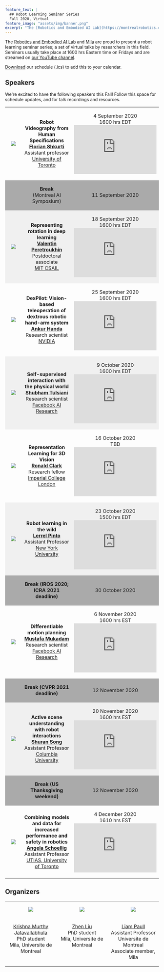 ```yaml
---
feature_text: |
  ## Robot Learning Seminar Series
  Fall 2020, Virtual
feature_image: "assets/img/banner.png"
excerpt: "The [Robotics and Embodied AI Lab](https://montrealrobotics.ca/) and [Mila](https://mila.quebec/en/) are proud to present a robot learning seminar series; a set of virtual talks by researchers in this field. Seminars usually take place at 1600 hrs Eastern time on Fridays and are streamed on [our YouTube channel](https://www.youtube.com/channel/UCOouaBg4gHIlNvPkJn_8ooA?view_as=subscriber)."
---
```


The [Robotics and Embodied AI Lab](https://montrealrobotics.ca/) and [Mila](https://mila.quebec/en/) are proud to present a robot learning seminar series; a set of virtual talks by researchers in this field. Seminars usually take place at 1600 hrs Eastern time on Fridays and are streamed on [our YouTube channel](https://www.youtube.com/channel/UCOouaBg4gHIlNvPkJn_8ooA).

<a href="{{ site.baseurl }}/robotlearningseries/assets/resources/robotlearningseries.ics" target="_blank">Download</a> our schedule (.ics) to add this to your calendar.


## Speakers

We're excited to have the following speakers this Fall! Follow this space for schedule updates, and for talk recordings and resources.

<table>
    <!-- Florian Shkurti -->
    <tr valign="middle">
        <td style="width:25%">
            <div class="col-xs-3">
                <p align="center">
                    <img class="people-pic" src="assets/img/florian.jpg">
                </p>
            </div>
        </td>
        <td style="width:50%">
            <p align="center">
                <b>Robot Videography from Human Specifications</b>
                <br>
                <a href="http://www.cs.toronto.edu/~florian/" target="_blank"><b>Florian Shkurti</b></a>
                <br>
                Assistant professor
                <br>
                <a href="http://www.utoronto.ca" target="_blank">University of Toronto</a>
            </p>
        </td>
        <td style="width:25%">
        	<p align="center">
        		4 September 2020
                <br>
                1600 hrs EDT
                <br>
                <iframe width="270" height="160" src="https://www.youtube.com/embed/i0fPwnVe6zA" frameborder="0" allow="accelerometer; autoplay; encrypted-media; gyroscope; picture-in-picture" allowfullscreen></iframe>
        	</p>
        </td>
    </tr>
    <!-- MAIS break -->
    <tr valign="middle"  style="background-color:#aaaaaa">
        <td style="width:25%">
        </td>
        <td style="width:50%">
            <p align="center">
                <b>Break </b> <br> (Montreal AI Symposium)
            </p>
        </td>
        <td style="width:25%">
            <p align="center">
                11 September 2020
            </p>
        </td>
    </tr>
    <!-- Valentin Peretroukhin -->
    <tr valign="middle" style="background-color:#f0f0f0">
        <td style="width:25%">
            <div class="col-xs-3">
                <p align="center">
                    <img class="people-pic" src="assets/img/valentin.jpg">
                </p>
            </div>
        </td>
        <td style="width:50%">
            <p align="center">
                <b>Representing rotation in deep learning</b>
                <br>
                <a href="https://valentinp.com/" target="_blank"><b>Valentin Peretroukhin</b></a>  <br> Postdoctoral associate  <br> <a href="http://groups.csail.mit.edu/rrg/" target="_blank">MIT CSAIL</a>
            </p>
        </td>
        <td style="width:25%">
        	<p align="center">
        		18 September 2020 <br> 1600 hrs EDT <br>
                <iframe width="270" height="160" src="https://www.youtube.com/embed/Idf3SvArBWQ" frameborder="0" allow="accelerometer; autoplay; encrypted-media; gyroscope; picture-in-picture" allowfullscreen></iframe>
        	</p>
        </td>
    </tr>
    <!-- Ankur Handa -->
    <tr valign="middle">
        <td style="width:25%">
            <div class="col-xs-3">
                <p align="center">
                    <img class="people-pic" src="assets/img/ankur.jpg">
                </p>
            </div>
        </td>
        <td style="width:50%">
            <p align="center">
                <b>DexPilot: Vision-based teleoperation of dextrous robotic hand-arm system</b>
                <br>
                <a href="https://ankurhanda.github.io/" target="_blank"><b>Ankur Handa</b></a>  <br> Research scientist  <br> <a href="https://www.nvidia.com/en-us/research/" target="_blank">NVIDIA</a>
            </p>
        </td>
        <td style="width:25%">
        	<p align="center">
        		25 September 2020 <br> 1600 hrs EDT <br>
                <iframe width="270" height="160" src="https://www.youtube.com/embed/2BPa1YFhSL4" frameborder="0" allow="accelerometer; autoplay; encrypted-media; gyroscope; picture-in-picture" allowfullscreen></iframe>
        	</p>
        </td>
    </tr>
    <!-- Shubham Tulsiani -->
    <tr valign="middle" style="background-color:#f0f0f0">
        <td style="width:25%">
            <div class="col-xs-3">
                <p align="center">
                    <img class="people-pic" src="assets/img/shubham.jpg">
                </p>
            </div>
        </td>
        <td style="width:50%">
            <p align="center">
                <b>Self-supervised interaction with the physical world</b>
                <br>
                <a href="https://shubhtuls.github.io/" target="_blank"><b>Shubham Tulsiani</b></a>  <br> Research scientist  <br> <a href="https://research.fb.com/category/facebook-ai-research/" target="_blank">Facebook AI Research</a>
            </p>
        </td>
        <td style="width:25%">
        	<p align="center">
        		9 October 2020 <br> 1600 hrs EDT <br>
                <iframe width="270" height="160" src="https://www.youtube.com/embed/lOqAx0TRO1A" frameborder="0" allow="accelerometer; autoplay; encrypted-media; gyroscope; picture-in-picture" allowfullscreen></iframe>
        	</p>
        </td>
    </tr>
    <!-- Ronald Clark -->
    <tr valign="middle">
        <td style="width:25%">
            <div class="col-xs-3">
                <p align="center">
                    <img class="people-pic" src="assets/img/ronnie.png">
                </p>
            </div>
        </td>
        <td style="width:50%">
            <p align="center">
                <b>Representation Learning for 3D Vision</b>
                <br>
                <a href="https://ronnieclark.co.uk/" target="_blank"><b>Ronald Clark</b></a>  <br> Research fellow  <br> <a href="https://www.imperial.ac.uk/" target="_blank">Imperial College London</a>
            </p>
        </td>
        <td style="width:25%">
            <p align="center">
                16 October 2020 <br> TBD <br>
                <iframe width="270" height="160" src="https://www.youtube.com/embed/fLjDMKnmtYQ" frameborder="0" allow="accelerometer; autoplay; encrypted-media; gyroscope; picture-in-picture" allowfullscreen></iframe>
            </p>
        </td>
    </tr>
    <!-- Lerrel Pinto -->
    <tr valign="middle"  style="background-color:#f0f0f0">
        <td style="width:25%">
            <div class="col-xs-3">
                <p align="center">
                    <img class="people-pic" src="assets/img/lerrel.jpg">
                </p>
            </div>
        </td>
        <td style="width:50%">
            <p align="center">
                <b>Robot learning in the wild</b>
                <br>
                <a href="https://cs.nyu.edu/~lp91/#" target="_blank"><b>Lerrel Pinto</b></a>  <br> Assistant Professor  <br> <a href="https://cs.nyu.edu/home/index.html" target="_blank">New York University</a>
            </p>
        </td>
        <td style="width:25%">
            <p align="center">
                23 October 2020 <br> 1500 hrs EDT <br>
                <iframe width="270" height="160" src="https://www.youtube.com/embed/rPrqCPJc6wU" frameborder="0" allow="accelerometer; autoplay; encrypted-media; gyroscope; picture-in-picture" allowfullscreen></iframe>
            </p>
        </td>
    </tr>
    <!-- IROS/ICRA Break -->
    <tr valign="middle"  style="background-color:#aaaaaa">
        <td style="width:25%">
        </td>
        <td style="width:50%">
            <p align="center">
                <b>Break (IROS 2020; ICRA 2021 deadline)</b>
            </p>
        </td>
        <td style="width:25%">
            <p align="center">
                30 October 2020
            </p>
        </td>
    </tr>
    <!-- Mustafa Mukadam -->
    <tr valign="middle">
        <td style="width:25%">
            <div class="col-xs-3">
                <p align="center">
                    <img class="people-pic" src="assets/img/mustafa.jpg">
                </p>
            </div>
        </td>
        <td style="width:50%">
            <p align="center">
                <b>Differentiable motion planning</b>
                <br>
                <a href="https://mustafamukadam.com" target="_blank"><b>Mustafa Mukadam</b></a>  <br> Research scientist  <br> <a href="https://research.fb.com/category/facebook-ai-research/" target="_blank">Facebook AI Research</a>
            </p>
        </td>
        <td style="width:25%">
        	<p align="center">
        		6 November 2020 <br> 1600 hrs EST <br>
                <iframe width="270" height="160" src="https://www.youtube.com/embed/rLvFFBHDbAs" frameborder="0" allow="accelerometer; autoplay; encrypted-media; gyroscope; picture-in-picture" allowfullscreen></iframe>
        	</p>
        </td>
    </tr>
    <!-- CVPR deadline break -->
    <tr valign="middle"  style="background-color:#aaaaaa">
        <td style="width:25%">
        </td>
        <td style="width:50%">
            <p align="center">
                <b>Break (CVPR 2021 deadline)</b>
            </p>
        </td>
        <td style="width:25%">
            <p align="center">
                12 November 2020
            </p>
        </td>
    </tr>
    <!-- Shuran Song -->
    <tr valign="middle" style="background-color:#f0f0f0">
        <td style="width:25%">
            <div class="col-xs-3">
                <p align="center">
                    <img class="people-pic" src="assets/img/shuran.jpg">
                </p>
            </div>
        </td>
        <td style="width:50%">
            <p align="center">
                <b>Active scene understanding with robot interactions</b>
                <br>
                <a href="https://shurans.github.io/" target="_blank"><b>Shuran Song</b></a>  <br> Assistant Professor  <br> <a href="https://www.columbia.edu/" target="_blank">Columbia University</a>
            </p>
        </td>
        <td style="width:25%">
        	<p align="center">
        		20 November 2020 <br> 1600 hrs EST <br>
                <iframe width="270" height="160" src="https://www.youtube.com/embed/oHMukFPmGcI" frameborder="0" allow="accelerometer; autoplay; encrypted-media; gyroscope; picture-in-picture" allowfullscreen></iframe>
        	</p>
        </td>
    </tr>
    <!-- US thanksgiving break -->
    <tr valign="middle"  style="background-color:#aaaaaa">
        <td style="width:25%">
        </td>
        <td style="width:50%">
            <p align="center">
                <b>Break (US Thanksgiving weekend)</b>
            </p>
        </td>
        <td style="width:25%">
            <p align="center">
                12 November 2020
            </p>
        </td>
    </tr>
    <!-- Angela Schoellig -->
    <tr valign="middle">
        <td style="width:25%">
            <div class="col-xs-3">
                <p align="center">
                    <img class="people-pic" src="assets/img/angela.jpg">
                </p>
            </div>
        </td>
        <td style="width:50%">
            <p align="center">
                <b>Combining models and data for increased performance and safety in robotics</b>
                <br>
                <a href="https://www.dynsyslab.org/prof-angela-schoellig/" target="_blank"><b>Angela Schoellig</b></a>  <br> Assistant Professor  <br> <a href="https://www.utias.utoronto.ca/" target="_blank">UTIAS, University of Toronto</a>
            </p>
        </td>
        <td style="width:25%">
            <p align="center">
                4 December 2020 <br> 1610 hrs EST <br>
                <iframe width="270" height="160" src="https://www.youtube.com/embed/O2i7KYuCzgQ" frameborder="0" allow="accelerometer; autoplay; encrypted-media; gyroscope; picture-in-picture" allowfullscreen></iframe>
            </p>
        </td>
    </tr>
</table>


## Organizers

<table>
    <!-- Photos -->
    <tr valign="bottom">
        <td style="width:30%">
            <div class="col-xs-3">
                <p align="center">
                    <img class="people-pic" src="assets/img/krishna.jpg">
                </p>
            </div>
        </td>
        <td style="width:30%">
            <div class="col-xs-3">
                <p align="center">
                    <img class="people-pic" src="assets/img/zhen.jpg">
                </p>
            </div>
        </td>
        <td style="width:30%">
            <div class="col-xs-3">
                <p align="center">
                    <img class="people-pic" src="assets/img/liam.png">
                </p>
            </div>
        </td>
    </tr>
    <!-- Names -->
    <tr valign="top">
        <td style="width:33%">
            <div class="col-xs-3">
                <p align="center">
                    <a href="https://krrish94.github.io/" target="_blank">Krishna Murthy Jatavallabhula</a> <br> PhD student <br> Mila, Universite de Montreal
                </p>
            </div>
        </td>
        <td style="width:33%">
            <div class="col-xs-3">
                <p align="center">
                    <a href="http://itszhen.com/" target="_blank">Zhen Liu</a> <br> PhD student <br> Mila, Universite de Montreal
                </p>
            </div>
        </td>
        <td style="width:33%">
            <div class="col-xs-3">
                <p align="center">
                    <a href="https://liampaull.ca/" target="_blank">Liam Paull</a> <br> Assistant Professor <br> Universite de Montreal <br> Associate member, Mila
                </p>
            </div>
        </td>
    </tr>
</table>
